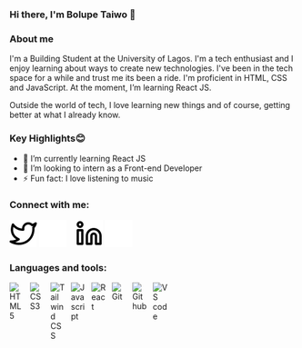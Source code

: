 ### Hi there, I'm Bolupe Taiwo 👋

### About me
I'm a Building Student at the University of Lagos.
I'm a tech enthusiast and I enjoy learning about ways to create new technologies. I've been in the tech space for a while and trust me its been a ride.
I'm proficient in HTML, CSS and JavaScript. At the moment, I’m learning React JS.

Outside the world of tech, I love learning new things and of course, getting better at what I already know.

### Key Highlights😊
- 🌱 I’m currently learning React JS
- 👯 I’m looking to intern as a Front-end Developer 
- ⚡ Fun fact: I love listening to music

### Connect with me:
[![website](/icons/twitter-light.svg)](https://twitter.com/bolupeee_#gh-light-mode-only)
[![website](/icons/twitter-dark.svg)](https://twitter.com/bolupeee_#gh-dark-mode-only)
&nbsp;&nbsp;
[![website](/icons/linkedin-light.svg)](https://www.linkedin.com/in/bolupe-taiwo-22853a1b0/#gh-light-mode-only)
[![website](/icons/linkedin-dark.svg)](https://www.linkedin.com/in/bolupe-taiwo-22853a1b0/#gh-dark-mode-only)
&nbsp;&nbsp;

### Languages and tools:
<img align="left" alt="HTML5" width="26px" style="padding-right:10px;" src="https://cdn.jsdelivr.net/gh/devicons/devicon/icons/html5/html5-plain-wordmark.svg" /> 
<img align="left" alt="CSS3" width="26px" style="padding-right:10px;" src="https://cdn.jsdelivr.net/gh/devicons/devicon/icons/css3/css3-plain-wordmark.svg" /> 
<img align="left" alt="Tailwind CSS" width="26px" style="padding-right:10px;" src="https://cdn.jsdelivr.net/gh/devicons/devicon/icons/tailwindcss/tailwindcss-plain.svg" /> 
<img align="left" alt="Javascript" width="26px" style="padding-right:10px;" src="https://cdn.jsdelivr.net/gh/devicons/devicon/icons/javascript/javascript-plain.svg" /> 
<img align="left" alt="React" width="26px" style="padding-right:10px;" src="https://cdn.jsdelivr.net/gh/devicons/devicon/icons/react/react-original.svg" /> 
<img align="left" alt="Git" width="26px" style="padding-right:10px;" src="https://cdn.jsdelivr.net/gh/devicons/devicon/icons/git/git-plain-wordmark.svg" /> 
<img align="left" alt="Github" width="26px" style="padding-right:10px;" src="https://user-images.githubusercontent.com/105107337/188502639-b8e65ab2-53af-4436-87c5-d7180af9ff38.png" /> 
<img align="left" alt="VS code" width="26px" style="padding-right:10px;" src="https://cdn.jsdelivr.net/gh/devicons/devicon/icons/vscode/vscode-original-wordmark.svg" />  


<!--
**Bolupe/Bolupe** is a ✨ _special_ ✨ repository because its `README.md` (this file) appears on your GitHub profile.

Here are some ideas to get you started:

- 🔭 I’m currently working on ...
- 🌱 I’m currently learning ...
- 👯 I’m looking to collaborate on ...
- 🤔 I’m looking for help with ...
- 💬 Ask me about ...
- 📫 How to reach me: ...
- 😄 Pronouns: ...
- ⚡ Fun fact: ...
-->
